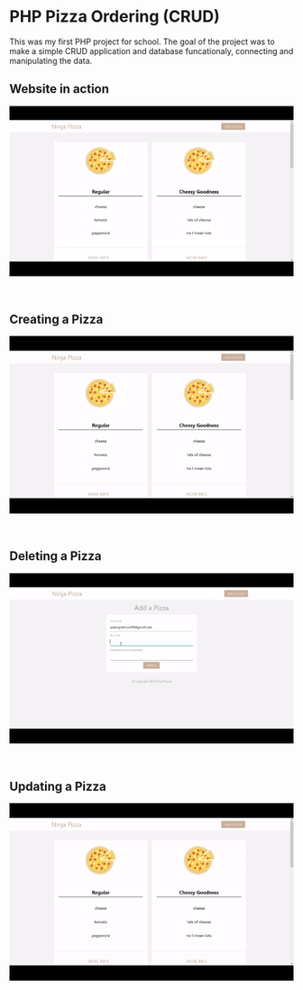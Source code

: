 # PHP Pizza Ordering (CRUD)

This was my first PHP project for school. The goal of the project was to make a simple CRUD application and database funcationaly, connecting and manipulating the data.


## Website in action
<p align="center">
   <img src="https://github.com/QuinnPeterson/QuinnPeterson/blob/main/project%20gifs/php%20pizza%20website/viewing.gif"/>
</p>
   <br />
   
## Creating a Pizza
   <p align="center">
   <img src="https://github.com/QuinnPeterson/QuinnPeterson/blob/main/project%20gifs/php%20pizza%20website/editing.gif"/>
   </p>
   <br />
   
## Deleting a Pizza

   <p align="center">
   <img src="https://github.com/QuinnPeterson/QuinnPeterson/blob/main/project%20gifs/php%20pizza%20website/ordering.gif"/>
    </p>
   <br />
   
   ## Updating a Pizza
   <p align="center">
   <img src="https://github.com/QuinnPeterson/QuinnPeterson/blob/main/project%20gifs/php%20pizza%20website/editing.gif"/>
   </p>
   <br />



